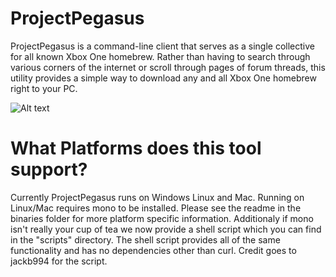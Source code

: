 
# ProjectPegasus
ProjectPegasus is a command-line client that serves as a single collective for
all known Xbox One homebrew. Rather than having to search through various corners
of the internet or scroll through pages of forum threads, this utility provides a
simple way to download any and all Xbox One homebrew right to your PC. 

![Alt text](https://camo.githubusercontent.com/7399378b5801d115ea25ce3cf03620c1a8a54d69/687474703a2f2f692e696d6775722e636f6d2f356b6d6151464b2e706e67 "ProjectPegasus")

# What Platforms does this tool support?
Currently ProjectPegasus runs on Windows Linux and Mac. Running on Linux/Mac
requires mono to be installed. Please see the readme in the binaries folder for more
platform specific information. Additionaly if mono isn't really your cup of tea we 
now provide a shell script which you can find in the "scripts" directory. The shell
script provides all of the same functionality and has no dependencies other than curl.
Credit goes to jackb994 for the script.





